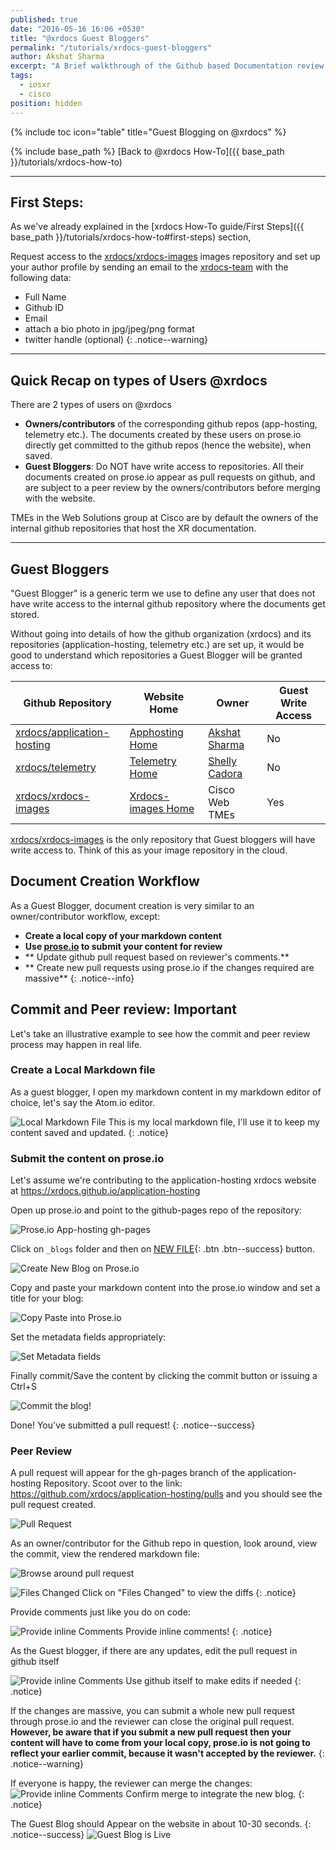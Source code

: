 ```yaml
---
published: true
date: "2016-05-16 16:06 +0530"
title: "@xrdocs Guest Bloggers"
permalink: "/tutorials/xrdocs-guest-bloggers"
author: Akshat Sharma
excerpt: "A Brief walkthrough of the Github based Documentation review process with @xrdocs"
tags: 
  - iosxr
  - cisco
position: hidden
---
```

{% include toc icon="table" title="Guest Blogging on @xrdocs" %}

{% include base_path %}
[Back to @xrdocs How-To]({{ base_path }}/tutorials/xrdocs-how-to)

---
## First Steps:

As we've already explained in the [xrdocs How-To guide/First Steps]({{ base_path }}/tutorials/xrdocs-how-to#first-steps) section, 

>
Request access to the [xrdocs/xrdocs-images](https://github.com/xrdocs/xrdocs-images/tree/gh-pages) images repository and set up your author profile by sending an email to the [xrdocs-team](mailto:xrdocs-team@cisco.com) with the following data:  
>
* Full Name
* Github ID
* Email
* attach a bio photo in jpg/jpeg/png format
* twitter handle (optional)
{: .notice--warning}


---

## Quick Recap on types of Users @xrdocs


>
There are 2 types of users on @xrdocs
>
*   **Owners/contributors** of the corresponding github repos (app-hosting, telemetry etc.). The documents created by these users on prose.io directly get committed to the github repos (hence the website), when saved.
*   **Guest Bloggers**: Do NOT have write access to repositories. All their documents created on prose.io appear as pull requests on github, and are subject to a peer review by the owners/contributors before merging with the website.  

TMEs in the Web Solutions group at Cisco are by default the owners of the internal github repositories that host the XR documentation.

---

## Guest Bloggers

"Guest Blogger" is a generic term we use to define any user that does not have write access to the internal github repository where the documents get stored.

Without going into details of how the github organization (xrdocs) and its repositories (application-hosting, telemetry etc.) are set up, it would be good to understand which repositories a Guest Blogger will be granted access to:


[appgit]: https://github.com/xrdocs/application-hosting
[telgit]: https://github.com/xrdocs/application-hosting
[xrimagesgit]: https://github.com/xrdocs/xrdocs-images

[apphome]:  https://xrdocs.github.io/application-hosting
[telhome]:  https://xrdocs.github.io/telemetry
[xrimagehome]: https://xrdocs.github.io/xrdocs-images

[aksgit]: https://github.com/akshshar
[shellygit]: https://github.com/scadora


|  Github Repository        | Website Home                         |Owner           |       Guest Write Access| 
| ------------------------- | -------------------------------------| ---------------------------|-------------
| [xrdocs/application-hosting][appgit]| [Apphosting Home][apphome] |[Akshat Sharma][aksgit]     |    No       |
| [xrdocs/telemetry][telgit]          | [Telemetry Home][telhome]   |[Shelly Cadora][shellygit] |    No       |
| [xrdocs/xrdocs-images][xrimagesgit] | [Xrdocs-images Home][xrimagehome] |Cisco Web TMEs       |    Yes      |   

[xrdocs/xrdocs-images](https://github.com/xrdocs/xrdocs-images/tree/gh-pages)  is the only repository that Guest bloggers will have write access to. Think of this as your image repository in the cloud.   


## Document Creation Workflow
>
As a Guest Blogger, document creation is very similar to an owner/contributor workflow, except:
>
* **Create a local copy of your markdown content**
* **Use [prose.io](http://prose.io) to submit your content for review**
* ** Update github pull request based on reviewer's comments.**
* ** Create new pull requests using prose.io if the changes required are massive**
{: .notice--info}




## Commit and Peer review: Important

Let's take an illustrative example to see how the commit and peer review process may happen in real life.

### Create a Local Markdown file

As a guest blogger, I open my markdown content in my markdown editor of choice, let's say the Atom.io editor.

![Local Markdown File](http://xrdocs.github.io/xrdocs-images/assets/tutorial-images/sample_blog_guest.png)
This is my local markdown file, I'll use it to keep my content saved and updated.
{: .notice}



### Submit the content on prose.io

Let's assume  we're contributing to the application-hosting xrdocs website at <https://xrdocs.github.io/application-hosting>

Open up prose.io and point to the github-pages repo of the repository:  

![Prose.io App-hosting gh-pages](http://xrdocs.github.io/xrdocs-images/assets/tutorial-images/proseio_apphosting_ghpages.png)


Click on `_blogs` folder  and then on [NEW FILE](javascript:void(0)){: .btn .btn--success} button.  

![Create New Blog on Prose.io](http://xrdocs.github.io/xrdocs-images/assets/tutorial-images/proseio_blogs_new_file.png)



Copy and paste your markdown content into the prose.io window and set a title for your blog:  

![Copy Paste into Prose.io](http://xrdocs.github.io/xrdocs-images/assets/tutorial-images/proseio_sample_blog.png)


Set the metadata fields appropriately:  

![Set Metadata fields](http://xrdocs.github.io/xrdocs-images/assets/tutorial-images/proseio_sampleblog_metadata.png)


Finally commit/Save the content by clicking the commit button or issuing a Ctrl+S

![Commit the blog!](http://xrdocs.github.io/xrdocs-images/assets/tutorial-images/proseio_commit_sample_blog.png)


Done! You've submitted a pull request!
{: .notice--success}


### Peer Review

A pull request will appear for the gh-pages branch of the application-hosting Repository.
Scoot over to the link: <https://github.com/xrdocs/application-hosting/pulls> and you should see the pull request created.

![Pull Request](http://xrdocs.github.io/xrdocs-images/assets/tutorial-images/pull_request_from_proseio.png)


As an owner/contributor for the  Github repo in question, look around, view the commit, view the rendered markdown file:

![Browse around pull request](http://xrdocs.github.io/xrdocs-images/assets/tutorial-images/pull_request_click_on_commits.png)   
   
   


![Files Changed](http://xrdocs.github.io/xrdocs-images/assets/tutorial-images/pull_request_fileschanged.png)
Click on "Files Changed" to view the diffs
{: .notice}   
   
   

Provide comments just like you do on code:

![Provide inline Comments](http://xrdocs.github.io/xrdocs-images/assets/tutorial-images/pull_request_provide_comments.png)
Provide inline comments! 
{: .notice}    
    
    


As the Guest blogger, if there are any updates, edit the pull request in github itself    

![Provide inline Comments](http://xrdocs.github.io/xrdocs-images/assets/tutorial-images/github_edit_pull_request.png)
Use github itself to make edits if needed 
{: .notice}    
    
    
If the changes are massive, you can submit a whole new pull request through prose.io and the reviewer can close the original pull request. 
**However, be aware that if you submit a new pull request then your content will have to come from your local copy, prose.io is not going to reflect your earlier commit, because it wasn't accepted by the reviewer.**
{: .notice--warning}


If everyone is happy, the reviewer can merge the changes:
![Provide inline Comments](http://xrdocs.github.io/xrdocs-images/assets/tutorial-images/confirm_merge_pull.png)
Confirm merge to integrate the new blog.
{: .notice}


The Guest Blog should Appear on the website in about 10-30 seconds.
{: .notice--success}
![Guest Blog is Live](http://xrdocs.github.io/xrdocs-images/assets/tutorial-images/Guest_blog_is_ready.png)
